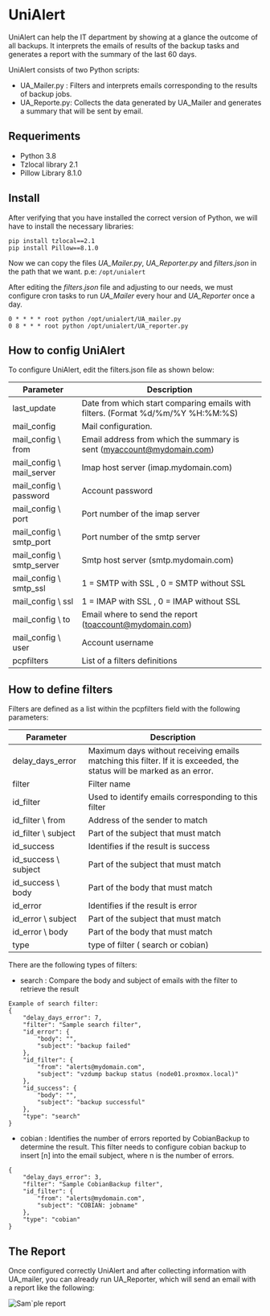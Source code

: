 UniAlert
=====

UniAlert can help the IT department by showing at a glance the outcome of all backups. It interprets the emails of results of the backup tasks and generates a report with the summary of the last 60 days.

UniAlert consists of two Python scripts:

- UA_Mailer.py : Filters and interprets emails corresponding to the results of backup jobs.
- UA_Reporte.py: Collects the data generated by UA_Mailer and generates a summary that will be sent by email.

Requeriments
-----------------
- Python 3.8
- Tzlocal library 2.1 
- Pillow Library 8.1.0

Install
-----------------

After verifying that you have installed the correct version of Python, we will have to install the necessary libraries:

```
pip install tzlocal==2.1
pip install Pillow==8.1.0
```

Now we can copy the files *UA_Mailer.py*, *UA_Reporter.py* and *filters.json* in the path that we want.  p.e: `/opt/unialert`

After editing the *filters.json* file and adjusting to our needs, we must configure cron tasks to run *UA_Mailer* every hour and *UA_Reporter* once a day.

```
0 * * * * root python /opt/unialert/UA_mailer.py
0 8 * * * root python /opt/unialert/UA_reporter.py
```

How to config UniAlert
-----------------------------
To configure UniAlert, edit the filters.json file as shown below:

| Parameter                  |  Description
----------------------|----------------------
|last_update  | Date from which start comparing emails with filters. (Format %d/%m/%Y %H:%M:%S) |
|mail_config| Mail configuration. |
|mail_config \ from | Email address from which the summary is sent (myaccount@mydomain.com)|
|mail_config \ mail_server | Imap host server  (imap.mydomain.com)|
|mail_config \ password | Account password |
|mail_config \ port | Port number of the imap server|
|mail_config \ smtp_port | Port number of the smtp server|
|mail_config \ smtp_server | Smtp host server  (smtp.mydomain.com)|
|mail_config \ smtp_ssl | 1 = SMTP with SSL , 0 = SMTP without SSL |
|mail_config \ ssl | 1 = IMAP with SSL , 0 = IMAP without SSL |
|mail_config \ to | Email where to send the report (toaccount@mydomain.com) |
|mail_config \ user | Account username |
|pcpfilters| List of a filters definitions|

How to define filters
-------------------------
Filters are defined as a list within the pcpfilters field with the following parameters:

| Parameter                  |  Description
----------------------|----------------------
|delay_days_error | Maximum days without receiving emails matching this filter. If it is exceeded, the status will be marked as an error. |
|filter| Filter name|
|id_filter| Used to identify emails corresponding to this filter|
|id_filter \ from | Address of the sender to match |
|id_filter \ subject | Part of the subject that must match|
|id_success | Identifies if the result is success |
|id_success \ subject| Part of the subject that must match|
|id_success \ body | Part of the body that must match|
|id_error | Identifies if the result is error |
|id_error \ subject| Part of the subject that must match|
|id_error \ body | Part of the body that must match|
|type | type of filter ( search or cobian) |


There are the following types of filters:

- search : Compare the body and subject of emails with the filter to retrieve the result
```
Example of search filter:
{
    "delay_days_error": 7, 
    "filter": "Sample search filter", 
    "id_error": {
        "body": "", 
        "subject": "backup failed"
    }, 
    "id_filter": {
        "from": "alerts@mydomain.com", 
        "subject": "vzdump backup status (node01.proxmox.local)"
    }, 
    "id_success": {
        "body": "", 
        "subject": "backup successful"
    }, 
    "type": "search"
}
```

- cobian : Identifies the number of errors reported by CobianBackup to determine the result. This filter needs to configure cobian backup to insert [n] into the email subject, where n is the number of errors.
```
{
    "delay_days_error": 3, 
    "filter": "Sample CobianBackup filter", 
    "id_filter": {
        "from": "alerts@mydomain.com", 
        "subject": "COBIAN: jobname"
    }, 
    "type": "cobian"
}
```

The Report
---------------
Once configured correctly UniAlert and after collecting information with UA_mailer, you can already run UA_Reporter, which will send an email with a report like the following:

![Sam`ple report](http://www.pcpractico.es/img2/reportpng.PNG)
